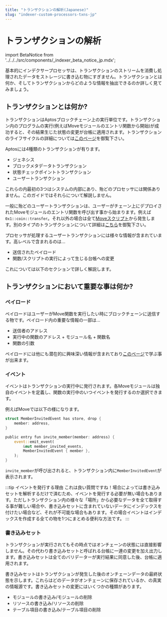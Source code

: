 ```yaml
---
title: "トランザクションの解析(Japanese)"
slug: "indexer-custom-processors-txns-jp"
---
```


# トランザクションの解析

import BetaNotice from '../../../src/components/\_indexer_beta_notice_jp.mdx';

<BetaNotice />

<!--
Things to add:
- We should have tabs for each language that mentions helper functions for extracting the thing you want. For example, if the user is trying to extract the entry function arguments, there should be a function like `get_entry_function_arguments` and we show how to use it in each language and where it comes from in the SDK.
-->

基本的にインデクサープロセッサは、トランザクションのストリームを消費し処理されたデータをストレージに書き込む物にすぎません。トランザクションとは何か、そしてトランザクションからどのような情報を抽出できるのか詳しく見てみましょう。

## トランザクションとは何か?

トランザクションはAptosブロックチェーン上の実行単位です。トランザクション内のプログラムの実行(例えばMoveモジュールのエントリ関数から開始)が成功すると、その結果生じた状態の変更が台帳に適用されます。トランザクションのライフサイクルの詳細については[このページ](../../concepts/blockchain.md#life-of-a-transaction)を御覧下さい。

Aptosには4種類のトランザクションが有ります。

- ジェネシス
- ブロックメタデータトランザクション
- 状態チェックポイントトランザクション
- ユーザートランザクション

これらの内最初の3つはシステムの内部にあり、殆どのプロセッサには関係ありません。このガイドではそれらについて解説しません。

一般に殆どのユーザートランザクションは、ユーザーがチェーン上にデプロイされたMoveモジュールのエントリ関数を呼び出す事から始まります。例えば`0x1::coin::transfer`。それ以外の場合は全て[Moveスクリプト](/move/move-on-aptos/scripts/index.md)から発生します。別のタイプのトランザクションについて詳細は[こちら](../../concepts/txns-states.md#types-of-transaction-payloads)を御覧下さい。

プロセッサが処理するユーザートランザクションには様々な情報が含まれています。高レベルで含まれるのは...

- 送信されたペイロード
- 関数/スクリプトの実行によって生じる台帳への変更

これについては以下のセクションで詳しく解説します。

## トランザクションにおいて重要な事は何か?

### ペイロード

ペイロードはユーザーがMove関数を実行したい時にブロックチェーンに送信する物です。ペイロード内の重要な情報の一部は...

- 送信者のアドレス
- 実行中の関数のアドレス + モジュール名 + 関数名
- 関数の引数


ペイロードには他にも潜在的に興味深い情報が含まれており[このページ](/concepts/txns-states#contents-of-a-transaction)で学ぶ事が出来ます。

### イベント

イベントはトランザクションの実行中に発行されます。各Moveモジュールは独自のイベントを定義し、関数の実行中のいつイベントを発行するのか選択できます。

例えばMoveでは以下の様になります。


```rust
struct MemberInvitedEvent has store, drop {
    member: address,
}

public entry fun invite_member(member: address) {
    event::emit_event(
        &mut member_invited_events,
        MemberInvitedEvent { member },
    );
}
```

`invite_member`が呼び出されると、トランザクション内に`MemberInvitedEvent`が表示されます。

:::tip イベントを発行する理由
これは良い質問ですね！場合によっては書き込みセットを解析するだけで済むため、イベントを発行する必要が無い場合もあります。ただしトランザクション内の様々な「場所」から必要なデータを全て取得する事が難しい場合や、書き込みセットに含まれていないデータにインデックスを付けたい場合など、それが不可能な場合もあります。その場合イベントはインデックスを作成する全ての物を1つにまとめる便利な方法です。
:::

### 書き込みセット

トランザクションが実行されてもその時点ではオンチェーンの状態には直接影響しません。その代わり書き込みセットと呼ばれる台帳に一連の変更を加え出力します。書き込みセットは全てのバリデーターが実行結果に同意した後、台帳に適用されます。

書き込みセットはトランザクションが発生した後のオンチェーンデータの最終状態を示します。これらはどのデータがオンチェーンに保存されているか、の真実の情報源です。書き込みセットの変更にはいくつかの種類があります。

- モジュールの書き込み/モジュールの削除
- リソースの書き込み/リソースの削除
- テーブル項目の書き込み/テーブル項目の削除

<!-- Add more information about writesets, ideally once have the helper functions. -->
